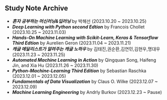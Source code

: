 ## **Study Note Archive**

* ***혼자 공부하는 머신러닝&딥러닝*** by 박해선 (2023.10.20 ~ 2023.10.25)
* ***Deep Learning with Python second Edtion*** by Francois Chollet (2023.10.25 ~ 2023.11.03)
* ***Hands-On Machine Learning with Scikit-Learn, Keras & Tensorflow Third Edtion*** by Aurelien Geron (2023.11.04 ~ 2023.11.21)
* ***캐글 메달리스트가 알려주는 캐글 노하우*** by 김태진,권순환,김연민,김현우,명대우 (2023.11.23 ~ 2023.11.25)
* ***Automated Machine Learning in Action*** by Qingquan Song, Haifeng Jin, and Xia Hu (2023.11.26 ~ 2023.11.30)
* ***Python-Machine-Learning Third Edition*** by Sebastian Raschka (2023.12.01 ~ 2023.12.05)
* ***Fundamentals of Data Visualization*** by Claus O. Wilke (2023.12.07 ~ 2023.12.09)
* ***Machine Learning Engineering*** by Andrly Burkov (2023.12.23 ~ Pause)

